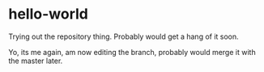 # hello-world
Trying out the repository thing. Probably would get a hang of it soon.

Yo, its me again, am now editing the branch, probably would merge it with the master later. 
